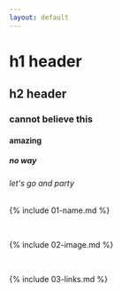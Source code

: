 ```yaml
---
layout: default
---
```

# h1 header
## h2 header
### cannot believe this
#### amazing
##### no way
###### let's go and party
{% include 01-name.md %}

<br>

{% include 02-image.md %}

<br>

{% include 03-links.md %}


